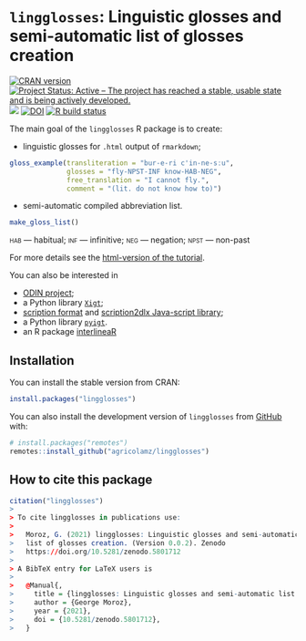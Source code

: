 <!-- README.md is generated from README.Rmd. Please edit that file -->

# `lingglosses`: Linguistic glosses and semi-automatic list of glosses creation

[![CRAN version](https://www.r-pkg.org/badges/version/lingglosses)](https://cran.r-project.org/package=lingglosses)
[![Project Status: Active – The project has reached a stable, usable state and is being actively developed.](https://www.repostatus.org/badges/latest/active.svg)](https://www.repostatus.org/#active)
[![](http://cranlogs.r-pkg.org/badges/grand-total/lingglosses)](https://CRAN.R-project.org/package=lingglosses)
[![DOI](https://zenodo.org/badge/440443756.svg)](https://zenodo.org/badge/latestdoi/440443756)
[![R build status](https://github.com/agricolamz/lingglosses/workflows/R-CMD-check/badge.svg)](https://github.com/agricolamz/lingglosses/actions)

The main goal of the `lingglosses` R package is to create:

* linguistic glosses for `.html` output of `rmarkdown`;

```r
gloss_example(transliteration = "bur-e-ri c'in-ne-sːu",
              glosses = "fly-NPST-INF know-HAB-NEG", 
              free_translation = "I cannot fly.", 
              comment = "(lit. do not know how to)")
```



* semi-automatic compiled abbreviation list.

```r
make_gloss_list()
```

<span style="font-variant:small-caps;">hab</span> — habitual; <span style="font-variant:small-caps;">inf</span> — infinitive; <span style="font-variant:small-caps;">neg</span> — negation; <span style="font-variant:small-caps;">npst</span> — non-past

For more details see the [html-version of the tutorial](https://agricolamz.github.io/lingglosses/).

You can also be interested in 

* [ODIN project](https://odin.linguistlist.org/);
* a Python library [`Xigt`](https://github.com/xigt/xigt);
* [scription format](https://github.com/digitallinguistics/scription) and [scription2dlx Java-script library](https://github.com/digitallinguistics/scription2dlx);
* a Python library [`pyigt`](https://github.com/cldf/pyigt).
* an R package [interlineaR](https://cran.r-project.org/web/packages/interlineaR/index.html)

## Installation

You can install the stable version from CRAN:


```r
install.packages("lingglosses")
```

You can also install the development version of `lingglosses` from [GitHub](https://github.com/agricolamz/lingglosses) with:


```r
# install.packages("remotes")
remotes::install_github("agricolamz/lingglosses")
```

## How to cite this package


```r
citation("lingglosses")
> 
> To cite lingglosses in publications use:
> 
>   Moroz, G. (2021) lingglosses: Linguistic glosses and semi-automatic
>   list of glosses creation. (Version 0.0.2). Zenodo
>   https://doi.org/10.5281/zenodo.5801712
> 
> A BibTeX entry for LaTeX users is
> 
>   @Manual{,
>     title = {lingglosses: Linguistic glosses and semi-automatic list of glosses creation},
>     author = {George Moroz},
>     year = {2021},
>     doi = {10.5281/zenodo.5801712},
>   }
```


